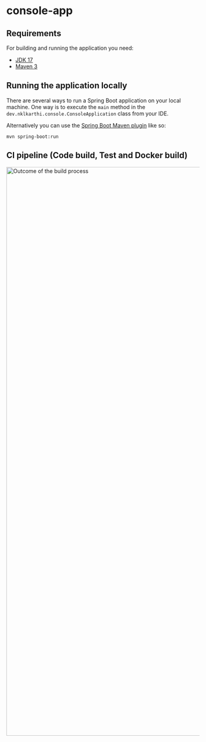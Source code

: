# console-app

## Requirements

For building and running the application you need:

- [JDK 17](https://www.oracle.com/sg/java/technologies/downloads/#java21)
- [Maven 3](https://maven.apache.org)

## Running the application locally

There are several ways to run a Spring Boot application on your local machine. One way is to execute the `main` method in the `dev.nklkarthi.console.ConsoleApplication` class from your IDE.

Alternatively you can use the [Spring Boot Maven plugin](https://docs.spring.io/spring-boot/docs/current/reference/html/build-tool-plugins-maven-plugin.html) like so:

```shell
mvn spring-boot:run
```

## CI pipeline (Code build, Test and Docker build)

<img width="1484" alt="Outcome of the build process" src="https://github.com/nklkarthi/console-app/assets/3054281/9cb2fbbc-7ea0-4336-a5fe-7e1876a793f2">
